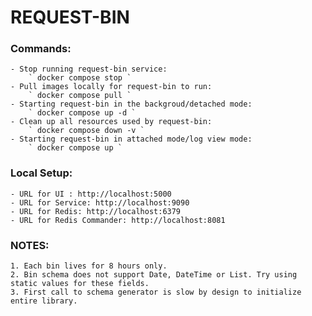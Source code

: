 # REQUEST-BIN

### Commands:

    - Stop running request-bin service: 
        ` docker compose stop `
    - Pull images locally for request-bin to run:
        ` docker compose pull `
    - Starting request-bin in the backgroud/detached mode:
        ` docker compose up -d `
    - Clean up all resources used by request-bin:
        ` docker compose down -v `
    - Starting request-bin in attached mode/log view mode:
        ` docker compose up `
    
### Local Setup:
 
    - URL for UI : http://localhost:5000
    - URL for Service: http://localhost:9090
    - URL for Redis: http://localhost:6379
    - URL for Redis Commander: http://localhost:8081

### NOTES:

    1. Each bin lives for 8 hours only.
    2. Bin schema does not support Date, DateTime or List. Try using static values for these fields.
    3. First call to schema generator is slow by design to initialize entire library.
